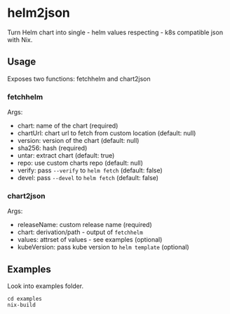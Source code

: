 # helm2json

Turn Helm chart into single - helm values respecting - k8s compatible json with Nix.

## Usage

Exposes two functions: fetchhelm and chart2json

### fetchhelm

Args:

- chart: name of the chart (required)
- chartUrl: chart url to fetch from custom location (default: null)
- version: version of the chart (default: null)
- sha256: hash (required)
- untar: extract chart (default: true)
- repo: use custom charts repo (default: null)
- verify: pass `--verify` to `helm fetch` (default: false)
- devel: pass `--devel` to `helm fetch` (default: false)

### chart2json

Args:

- releaseName: custom release name (required)
- chart: derivation/path - output of `fetchhelm`
- values: attrset of values - see examples (optional)
- kubeVersion: pass kube version to `helm template` (optional)

## Examples

Look into examples folder.

    cd examples
    nix-build
